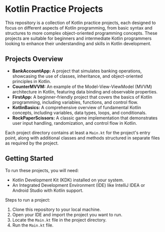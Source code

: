 # Kotlin Practice Projects

This repository is a collection of Kotlin practice projects, each designed to focus on different aspects of Kotlin programming, from basic syntax and structures to more complex object-oriented programming concepts. These projects are suitable for beginners and intermediate Kotlin programmers looking to enhance their understanding and skills in Kotlin development.

## Projects Overview

- **BankAccountApp:** A project that simulates banking operations, showcasing the use of classes, inheritance, and object-oriented principles in Kotlin.
- **CounterMVVM:** An example of the Model-View-ViewModel (MVVM) architecture in Kotlin, featuring data binding and observable properties.
- **FirstApp:** A beginner-friendly project that covers the basics of Kotlin programming, including variables, functions, and control flow.
- **KotlinBasics:** A comprehensive overview of fundamental Kotlin concepts, including variables, data types, loops, and conditionals.
- **RockPaperScissors:** A classic game implementation that demonstrates user input handling, randomization, and control flow in Kotlin.

Each project directory contains at least a `Main.kt` for the project's entry point, along with additional classes and methods structured in separate files as required by the project.

## Getting Started

To run these projects, you will need:

- Kotlin Development Kit (KDK) installed on your system.
- An Integrated Development Environment (IDE) like IntelliJ IDEA or Android Studio with Kotlin support.

Steps to run a project:

1. Clone this repository to your local machine.
2. Open your IDE and import the project you want to run.
3. Locate the `Main.kt` file in the project directory.
4. Run the `Main.kt` file.

